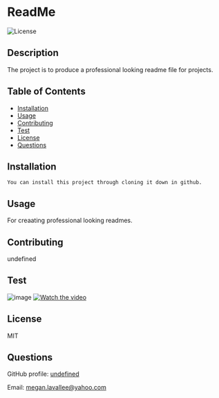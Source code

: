  
# ReadMe

![License](https://img.shields.io/badge/License-MIT-blue)
        
## Description
The project is to produce a professional looking readme file for projects.
        
## Table of Contents
* [Installation](#installation)
* [Usage](#usage)
* [Contributing](#contributing)
* [Test](#tests)
* [License](#license)
* [Questions](#questions)
        


## Installation
```
You can install this project through cloning it down in github.
```

## Usage
For creaating professional looking readmes.

        
## Contributing
undefined
        
## Test
![image](https://user-images.githubusercontent.com/73404164/100271823-5ca4f580-2f17-11eb-912b-77e452337ec4.png)
[![Watch the video](https://i.imgur.com/vKb2F1B.png)](https://www.youtube.com/watch?v=T28L0ldPNsE)
        
## License
MIT

## Questions
GitHub profile: [undefined](https://github.com/meganlavallee)

Email: megan.lavallee@yahoo.com
